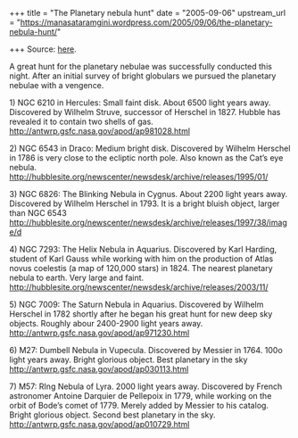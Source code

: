 +++
title = "The Planetary nebula hunt"
date = "2005-09-06"
upstream_url = "https://manasataramgini.wordpress.com/2005/09/06/the-planetary-nebula-hunt/"

+++
Source: [here](https://manasataramgini.wordpress.com/2005/09/06/the-planetary-nebula-hunt/).

A great hunt for the planetary nebulae was successfully conducted this night. After an initial survey of bright globulars we pursued the planetary nebulae with a vengence.

1\) NGC 6210 in Hercules: Small faint disk. About 6500 light years away. Discovered by Wilhelm Struve, successor of Herschel in 1827. Hubble has revealed it to contain two shells of gas.  
<http://antwrp.gsfc.nasa.gov/apod/ap981028.html>

2\) NGC 6543 in Draco: Medium bright disk. Discovered by Wilhelm Herschel in 1786 is very close to the ecliptic north pole. Also known as the Cat’s eye nebula.  
<http://hubblesite.org/newscenter/newsdesk/archive/releases/1995/01/>

3\) NGC 6826: The Blinking Nebula in Cygnus. About 2200 light years away. Discovered by Wilhelm Herschel in 1793. It is a bright bluish object, larger than NGC 6543  
<http://hubblesite.org/newscenter/newsdesk/archive/releases/1997/38/image/d>

4\) NGC 7293: The Helix Nebula in Aquarius. Discovered by Karl Harding, student of Karl Gauss while working with him on the production of Atlas novus coelestis (a map of 120,000 stars) in 1824. The nearest planetary nebula to earth. Very large and faint.  
<http://hubblesite.org/newscenter/newsdesk/archive/releases/2003/11/>

5\) NGC 7009: The Saturn Nebula in Aquarius. Discovered by Wilhelm Herschel in 1782 shortly after he began his great hunt for new deep sky objects. Roughly abour 2400-2900 light years away.  
<http://antwrp.gsfc.nasa.gov/apod/ap971230.html>

6\) M27: Dumbell Nebula in Vupecula. Discovered by Messier in 1764. 100o light years away. Bright glorious object. Best planetary in the sky  
<http://antwrp.gsfc.nasa.gov/apod/ap030113.html>

7\) M57: RIng Nebula of Lyra. 2000 light years away. Discovered by French astronomer Antoine Darquier de Pellepoix in 1779, while working on the orbit of Bode’s comet of 1779. Merely added by Messier to his catalog. Bright glorious object. Second best planetary in the sky.  
<http://antwrp.gsfc.nasa.gov/apod/ap010729.html>

[](http://www.google.com/url?sa=t&ct=res&cd=1&url=http%3A//www.seds.org/messier/xtra/ngc/n7293.html&ei=1zcdQ_a1Dsr0aPeH_cUM)

